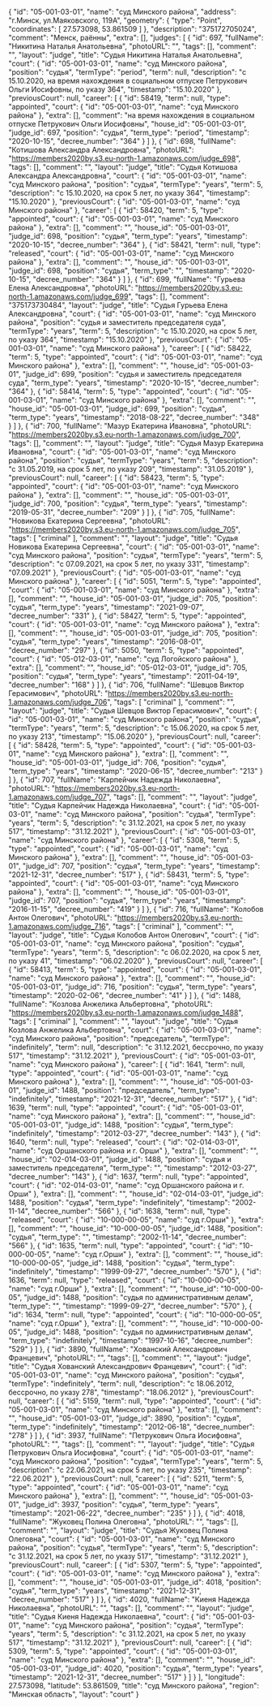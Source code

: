 {
    "id": "05-001-03-01",
    "name": "суд Минского района",
    "address": "г.Минск, ул.Маяковского, 119А",
    "geometry": {
        "type": "Point",
        "coordinates": [
            27.573098,
            53.861509
        ]
    },
    "description": "375172705024",
    "comment": "Менск, раённы",
    "extra": [],
    "judges": [
        {
            "id": 697,
            "fullName": "Никитина Наталья Анатольевна",
            "photoURL": "",
            "tags": [],
            "comment": "",
            "layout": "judge",
            "title": "Судья Никитина Наталья Анатольевна",
            "court": {
                "id": "05-001-03-01",
                "name": "суд Минского района",
                "position": "судья",
                "termType": "period",
                "term": null,
                "description": "c 15.10.2020, на время нахождения в социальном отпуске Петрукович Ольги Иосифовны, по указу 364",
                "timestamp": "15.10.2020"
            },
            "previousCourt": null,
            "career": [
                {
                    "id": 58419,
                    "term": null,
                    "type": "appointed",
                    "court": {
                        "id": "05-001-03-01",
                        "name": "суд Минского района"
                    },
                    "extra": [],
                    "comment": "на время нахождения в социальном отпуске Петрукович Ольги Иосифовны",
                    "house_id": "05-001-03-01",
                    "judge_id": 697,
                    "position": "судья",
                    "term_type": "period",
                    "timestamp": "2020-10-15",
                    "decree_number": "364"
                }
            ]
        },
        {
            "id": 698,
            "fullName": "Котишова Александра Александровна",
            "photoURL": "https://members2020by.s3.eu-north-1.amazonaws.com/judge_698",
            "tags": [],
            "comment": "",
            "layout": "judge",
            "title": "Судья Котишова Александра Александровна",
            "court": {
                "id": "05-001-03-01",
                "name": "суд Минского района",
                "position": "судья",
                "termType": "years",
                "term": 5,
                "description": "c 15.10.2020, на срок 5 лет, по указу 364",
                "timestamp": "15.10.2020"
            },
            "previousCourt": {
                "id": "05-001-03-01",
                "name": "суд Минского района"
            },
            "career": [
                {
                    "id": 58420,
                    "term": 5,
                    "type": "appointed",
                    "court": {
                        "id": "05-001-03-01",
                        "name": "суд Минского района"
                    },
                    "extra": [],
                    "comment": "",
                    "house_id": "05-001-03-01",
                    "judge_id": 698,
                    "position": "судья",
                    "term_type": "years",
                    "timestamp": "2020-10-15",
                    "decree_number": "364"
                },
                {
                    "id": 58421,
                    "term": null,
                    "type": "released",
                    "court": {
                        "id": "05-001-03-01",
                        "name": "суд Минского района"
                    },
                    "extra": [],
                    "comment": "",
                    "house_id": "05-001-03-01",
                    "judge_id": 698,
                    "position": "судья",
                    "term_type": "",
                    "timestamp": "2020-10-15",
                    "decree_number": "364"
                }
            ]
        },
        {
            "id": 699,
            "fullName": "Гурьева Елена Александровна",
            "photoURL": "https://members2020by.s3.eu-north-1.amazonaws.com/judge_699",
            "tags": [],
            "comment": "375173730484",
            "layout": "judge",
            "title": "Судья Гурьева Елена Александровна",
            "court": {
                "id": "05-001-03-01",
                "name": "суд Минского района",
                "position": "судья и заместитель председателя суда",
                "termType": "years",
                "term": 5,
                "description": "c 15.10.2020, на срок 5 лет, по указу 364",
                "timestamp": "15.10.2020"
            },
            "previousCourt": {
                "id": "05-001-03-01",
                "name": "суд Минского района"
            },
            "career": [
                {
                    "id": 58422,
                    "term": 5,
                    "type": "appointed",
                    "court": {
                        "id": "05-001-03-01",
                        "name": "суд Минского района"
                    },
                    "extra": [],
                    "comment": "",
                    "house_id": "05-001-03-01",
                    "judge_id": 699,
                    "position": "судья и заместитель председателя суда",
                    "term_type": "years",
                    "timestamp": "2020-10-15",
                    "decree_number": "364"
                },
                {
                    "id": 58414,
                    "term": 5,
                    "type": "appointed",
                    "court": {
                        "id": "05-001-03-01",
                        "name": "суд Минского района"
                    },
                    "extra": [],
                    "comment": "",
                    "house_id": "05-001-03-01",
                    "judge_id": 699,
                    "position": "судья",
                    "term_type": "years",
                    "timestamp": "2018-08-22",
                    "decree_number": "348"
                }
            ]
        },
        {
            "id": 700,
            "fullName": "Мазур Екатерина Ивановна",
            "photoURL": "https://members2020by.s3.eu-north-1.amazonaws.com/judge_700",
            "tags": [],
            "comment": "",
            "layout": "judge",
            "title": "Судья Мазур Екатерина Ивановна",
            "court": {
                "id": "05-001-03-01",
                "name": "суд Минского района",
                "position": "судья",
                "termType": "years",
                "term": 5,
                "description": "c 31.05.2019, на срок 5 лет, по указу 209",
                "timestamp": "31.05.2019"
            },
            "previousCourt": null,
            "career": [
                {
                    "id": 58423,
                    "term": 5,
                    "type": "appointed",
                    "court": {
                        "id": "05-001-03-01",
                        "name": "суд Минского района"
                    },
                    "extra": [],
                    "comment": "",
                    "house_id": "05-001-03-01",
                    "judge_id": 700,
                    "position": "судья",
                    "term_type": "years",
                    "timestamp": "2019-05-31",
                    "decree_number": "209"
                }
            ]
        },
        {
            "id": 705,
            "fullName": "Новикова Екатерина Сергеевна",
            "photoURL": "https://members2020by.s3.eu-north-1.amazonaws.com/judge_705",
            "tags": [
                "criminal"
            ],
            "comment": "",
            "layout": "judge",
            "title": "Судья Новикова Екатерина Сергеевна",
            "court": {
                "id": "05-001-03-01",
                "name": "суд Минского района",
                "position": "судья",
                "termType": "years",
                "term": 5,
                "description": "c 07.09.2021, на срок 5 лет, по указу 331",
                "timestamp": "07.09.2021"
            },
            "previousCourt": {
                "id": "05-001-03-01",
                "name": "суд Минского района"
            },
            "career": [
                {
                    "id": 5051,
                    "term": 5,
                    "type": "appointed",
                    "court": {
                        "id": "05-001-03-01",
                        "name": "суд Минского района"
                    },
                    "extra": [],
                    "comment": "",
                    "house_id": "05-001-03-01",
                    "judge_id": 705,
                    "position": "судья",
                    "term_type": "years",
                    "timestamp": "2021-09-07",
                    "decree_number": "331"
                },
                {
                    "id": 58427,
                    "term": 5,
                    "type": "appointed",
                    "court": {
                        "id": "05-001-03-01",
                        "name": "суд Минского района"
                    },
                    "extra": [],
                    "comment": "",
                    "house_id": "05-001-03-01",
                    "judge_id": 705,
                    "position": "судья",
                    "term_type": "years",
                    "timestamp": "2016-08-01",
                    "decree_number": "297"
                },
                {
                    "id": 5050,
                    "term": 5,
                    "type": "appointed",
                    "court": {
                        "id": "05-012-03-01",
                        "name": "суд Логойского района"
                    },
                    "extra": [],
                    "comment": "",
                    "house_id": "05-012-03-01",
                    "judge_id": 705,
                    "position": "судья",
                    "term_type": "years",
                    "timestamp": "2011-04-19",
                    "decree_number": "168"
                }
            ]
        },
        {
            "id": 706,
            "fullName": "Шевцов Виктор Герасимович",
            "photoURL": "https://members2020by.s3.eu-north-1.amazonaws.com/judge_706",
            "tags": [
                "criminal"
            ],
            "comment": "",
            "layout": "judge",
            "title": "Судья Шевцов Виктор Герасимович",
            "court": {
                "id": "05-001-03-01",
                "name": "суд Минского района",
                "position": "судья",
                "termType": "years",
                "term": 5,
                "description": "c 15.06.2020, на срок 5 лет, по указу 213",
                "timestamp": "15.06.2020"
            },
            "previousCourt": null,
            "career": [
                {
                    "id": 58428,
                    "term": 5,
                    "type": "appointed",
                    "court": {
                        "id": "05-001-03-01",
                        "name": "суд Минского района"
                    },
                    "extra": [],
                    "comment": "",
                    "house_id": "05-001-03-01",
                    "judge_id": 706,
                    "position": "судья",
                    "term_type": "years",
                    "timestamp": "2020-06-15",
                    "decree_number": "213"
                }
            ]
        },
        {
            "id": 707,
            "fullName": "Карпейчик Надежда Николаевна",
            "photoURL": "https://members2020by.s3.eu-north-1.amazonaws.com/judge_707",
            "tags": [],
            "comment": "",
            "layout": "judge",
            "title": "Судья Карпейчик Надежда Николаевна",
            "court": {
                "id": "05-001-03-01",
                "name": "суд Минского района",
                "position": "судья",
                "termType": "years",
                "term": 5,
                "description": "c 31.12.2021, на срок 5 лет, по указу 517",
                "timestamp": "31.12.2021"
            },
            "previousCourt": {
                "id": "05-001-03-01",
                "name": "суд Минского района"
            },
            "career": [
                {
                    "id": 5308,
                    "term": 5,
                    "type": "appointed",
                    "court": {
                        "id": "05-001-03-01",
                        "name": "суд Минского района"
                    },
                    "extra": [],
                    "comment": "",
                    "house_id": "05-001-03-01",
                    "judge_id": 707,
                    "position": "судья",
                    "term_type": "years",
                    "timestamp": "2021-12-31",
                    "decree_number": "517"
                },
                {
                    "id": 58431,
                    "term": 5,
                    "type": "appointed",
                    "court": {
                        "id": "05-001-03-01",
                        "name": "суд Минского района"
                    },
                    "extra": [],
                    "comment": "",
                    "house_id": "05-001-03-01",
                    "judge_id": 707,
                    "position": "судья",
                    "term_type": "years",
                    "timestamp": "2016-11-15",
                    "decree_number": "419"
                }
            ]
        },
        {
            "id": 716,
            "fullName": "Колобов Антон Олегович",
            "photoURL": "https://members2020by.s3.eu-north-1.amazonaws.com/judge_716",
            "tags": [
                "criminal"
            ],
            "comment": "",
            "layout": "judge",
            "title": "Судья Колобов Антон Олегович",
            "court": {
                "id": "05-001-03-01",
                "name": "суд Минского района",
                "position": "судья",
                "termType": "years",
                "term": 5,
                "description": "c 06.02.2020, на срок 5 лет, по указу 41",
                "timestamp": "06.02.2020"
            },
            "previousCourt": null,
            "career": [
                {
                    "id": 58413,
                    "term": 5,
                    "type": "appointed",
                    "court": {
                        "id": "05-001-03-01",
                        "name": "суд Минского района"
                    },
                    "extra": [],
                    "comment": "",
                    "house_id": "05-001-03-01",
                    "judge_id": 716,
                    "position": "судья",
                    "term_type": "years",
                    "timestamp": "2020-02-06",
                    "decree_number": "41"
                }
            ]
        },
        {
            "id": 1488,
            "fullName": "Козлова Анжелика Альбертовна",
            "photoURL": "https://members2020by.s3.eu-north-1.amazonaws.com/judge_1488",
            "tags": [
                "criminal"
            ],
            "comment": "",
            "layout": "judge",
            "title": "Судья Козлова Анжелика Альбертовна",
            "court": {
                "id": "05-001-03-01",
                "name": "суд Минского района",
                "position": "председатель",
                "termType": "indefinitely",
                "term": null,
                "description": "c 31.12.2021, бессрочно, по указу 517",
                "timestamp": "31.12.2021"
            },
            "previousCourt": {
                "id": "05-001-03-01",
                "name": "суд Минского района"
            },
            "career": [
                {
                    "id": 1641,
                    "term": null,
                    "type": "appointed",
                    "court": {
                        "id": "05-001-03-01",
                        "name": "суд Минского района"
                    },
                    "extra": [],
                    "comment": "",
                    "house_id": "05-001-03-01",
                    "judge_id": 1488,
                    "position": "председатель",
                    "term_type": "indefinitely",
                    "timestamp": "2021-12-31",
                    "decree_number": "517"
                },
                {
                    "id": 1639,
                    "term": null,
                    "type": "appointed",
                    "court": {
                        "id": "05-001-03-01",
                        "name": "суд Минского района"
                    },
                    "extra": [],
                    "comment": "",
                    "house_id": "05-001-03-01",
                    "judge_id": 1488,
                    "position": "судья",
                    "term_type": "indefinitely",
                    "timestamp": "2012-03-27",
                    "decree_number": "143"
                },
                {
                    "id": 1640,
                    "term": null,
                    "type": "released",
                    "court": {
                        "id": "02-014-03-01",
                        "name": "суд Оршанского района и г. Орши"
                    },
                    "extra": [],
                    "comment": "",
                    "house_id": "02-014-03-01",
                    "judge_id": 1488,
                    "position": "судья и заместитель председателя",
                    "term_type": "",
                    "timestamp": "2012-03-27",
                    "decree_number": "143"
                },
                {
                    "id": 1637,
                    "term": null,
                    "type": "appointed",
                    "court": {
                        "id": "02-014-03-01",
                        "name": "суд Оршанского района и г. Орши"
                    },
                    "extra": [],
                    "comment": "",
                    "house_id": "02-014-03-01",
                    "judge_id": 1488,
                    "position": "судья",
                    "term_type": "indefinitely",
                    "timestamp": "2002-11-14",
                    "decree_number": "566"
                },
                {
                    "id": 1638,
                    "term": null,
                    "type": "released",
                    "court": {
                        "id": "10-000-00-05",
                        "name": "суд г.Орши"
                    },
                    "extra": [],
                    "comment": "",
                    "house_id": "10-000-00-05",
                    "judge_id": 1488,
                    "position": "судья",
                    "term_type": "",
                    "timestamp": "2002-11-14",
                    "decree_number": "566"
                },
                {
                    "id": 1635,
                    "term": null,
                    "type": "appointed",
                    "court": {
                        "id": "10-000-00-05",
                        "name": "суд г.Орши"
                    },
                    "extra": [],
                    "comment": "",
                    "house_id": "10-000-00-05",
                    "judge_id": 1488,
                    "position": "судья",
                    "term_type": "indefinitely",
                    "timestamp": "1999-09-27",
                    "decree_number": "570"
                },
                {
                    "id": 1636,
                    "term": null,
                    "type": "released",
                    "court": {
                        "id": "10-000-00-05",
                        "name": "суд г.Орши"
                    },
                    "extra": [],
                    "comment": "",
                    "house_id": "10-000-00-05",
                    "judge_id": 1488,
                    "position": "судья по административным делам",
                    "term_type": "",
                    "timestamp": "1999-09-27",
                    "decree_number": "570"
                },
                {
                    "id": 1634,
                    "term": null,
                    "type": "appointed",
                    "court": {
                        "id": "10-000-00-05",
                        "name": "суд г.Орши"
                    },
                    "extra": [],
                    "comment": "",
                    "house_id": "10-000-00-05",
                    "judge_id": 1488,
                    "position": "судья по административным делам",
                    "term_type": "indefinitely",
                    "timestamp": "1997-10-16",
                    "decree_number": "529"
                }
            ]
        },
        {
            "id": 3890,
            "fullName": "Хованский Александрович Францевич",
            "photoURL": "",
            "tags": [],
            "comment": "",
            "layout": "judge",
            "title": "Судья Хованский Александрович Францевич",
            "court": {
                "id": "05-001-03-01",
                "name": "суд Минского района",
                "position": "судья",
                "termType": "indefinitely",
                "term": null,
                "description": "c 18.06.2012, бессрочно, по указу 278",
                "timestamp": "18.06.2012"
            },
            "previousCourt": null,
            "career": [
                {
                    "id": 5159,
                    "term": null,
                    "type": "appointed",
                    "court": {
                        "id": "05-001-03-01",
                        "name": "суд Минского района"
                    },
                    "extra": [],
                    "comment": "",
                    "house_id": "05-001-03-01",
                    "judge_id": 3890,
                    "position": "судья",
                    "term_type": "indefinitely",
                    "timestamp": "2012-06-18",
                    "decree_number": "278"
                }
            ]
        },
        {
            "id": 3937,
            "fullName": "Петрукович Ольга Иосифовна",
            "photoURL": "",
            "tags": [],
            "comment": "",
            "layout": "judge",
            "title": "Судья Петрукович Ольга Иосифовна",
            "court": {
                "id": "05-001-03-01",
                "name": "суд Минского района",
                "position": "судья",
                "termType": "years",
                "term": 5,
                "description": "c 22.06.2021, на срок 5 лет, по указу 235",
                "timestamp": "22.06.2021"
            },
            "previousCourt": null,
            "career": [
                {
                    "id": 5211,
                    "term": 5,
                    "type": "appointed",
                    "court": {
                        "id": "05-001-03-01",
                        "name": "суд Минского района"
                    },
                    "extra": [],
                    "comment": "",
                    "house_id": "05-001-03-01",
                    "judge_id": 3937,
                    "position": "судья",
                    "term_type": "years",
                    "timestamp": "2021-06-22",
                    "decree_number": "235"
                }
            ]
        },
        {
            "id": 4018,
            "fullName": "Жуковец Полина Олеговна",
            "photoURL": "",
            "tags": [],
            "comment": "",
            "layout": "judge",
            "title": "Судья Жуковец Полина Олеговна",
            "court": {
                "id": "05-001-03-01",
                "name": "суд Минского района",
                "position": "судья",
                "termType": "years",
                "term": 5,
                "description": "c 31.12.2021, на срок 5 лет, по указу 517",
                "timestamp": "31.12.2021"
            },
            "previousCourt": null,
            "career": [
                {
                    "id": 5307,
                    "term": 5,
                    "type": "appointed",
                    "court": {
                        "id": "05-001-03-01",
                        "name": "суд Минского района"
                    },
                    "extra": [],
                    "comment": "",
                    "house_id": "05-001-03-01",
                    "judge_id": 4018,
                    "position": "судья",
                    "term_type": "years",
                    "timestamp": "2021-12-31",
                    "decree_number": "517"
                }
            ]
        },
        {
            "id": 4020,
            "fullName": "Киеня Надежда Николаевна",
            "photoURL": "",
            "tags": [],
            "comment": "",
            "layout": "judge",
            "title": "Судья Киеня Надежда Николаевна",
            "court": {
                "id": "05-001-03-01",
                "name": "суд Минского района",
                "position": "судья",
                "termType": "years",
                "term": 5,
                "description": "c 31.12.2021, на срок 5 лет, по указу 517",
                "timestamp": "31.12.2021"
            },
            "previousCourt": null,
            "career": [
                {
                    "id": 5309,
                    "term": 5,
                    "type": "appointed",
                    "court": {
                        "id": "05-001-03-01",
                        "name": "суд Минского района"
                    },
                    "extra": [],
                    "comment": "",
                    "house_id": "05-001-03-01",
                    "judge_id": 4020,
                    "position": "судья",
                    "term_type": "years",
                    "timestamp": "2021-12-31",
                    "decree_number": "517"
                }
            ]
        }
    ],
    "longitude": 27.573098,
    "latitude": 53.861509,
    "title": "суд Минского района",
    "region": "Минская область",
    "layout": "court"
}